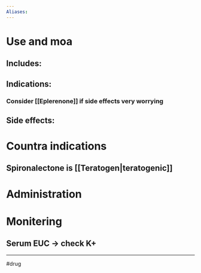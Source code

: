 ```yaml
---
Aliases:
---
```

# Use and moa
## Includes:
## Indications:
### Consider [[Eplerenone]] if side effects very worrying 
## Side effects:
# Countra indications
## Spironalectone is [[Teratogen|teratogenic]]
# Administration 
# Monitering 
## Serum EUC -> check K+

---
#drug 
